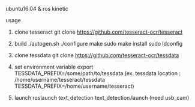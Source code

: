 ubuntu16.04 & ros kinetic

usage

1. clone tesseract
git clone https://github.com/tesseract-ocr/tesseract

2. build 
./autogen.sh
./configure
make
sudo make install
sudo ldconfig

3. clone tessdata
git clone https://github.com/tesseract-ocr/tessdata

4. set environment variable
export TESSDATA_PREFIX=/some/path/to/tessdata
(ex. tessdata location : /home/username/tesseract/tessdata
TESSDATA_PREFIX=/home/username/tesseract)

5. launch
roslaunch text_detection text_detection.launch
(need usb_cam)

